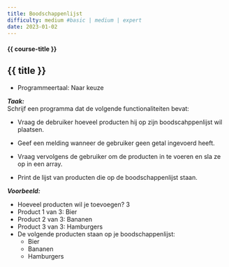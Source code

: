```yaml
---
title: Boodschappenlijst
difficulty: medium #basic | medium | expert
date: 2023-01-02
---
```


#### {{ course-title }}

## {{ title }}

* Programmeertaal: Naar keuze

***Taak:***  
Schrijf een programma dat de volgende functionaliteiten bevat:

- Vraag de debruiker hoeveel producten hij op zijn boodscahppenlijst wil
  plaatsen.

- Geef een melding wanneer de gebruiker geen getal ingevoerd heeft.

- Vraag vervolgens de gebruiker om de producten in te voeren en sla ze
  op in een array.

- Print de lijst van producten die op de boodschappenlijst staan.

***Voorbeeld:***  
* Hoeveel producten wil je toevoegen? 3 
* Product 1 van 3: Bier 
* Product 2 van 3: Bananen 
* Product 3 van 3: Hamburgers 
* De volgende producten staan op je boodschappenlijst: 
  * Bier 
  * Bananen 
  * Hamburgers
